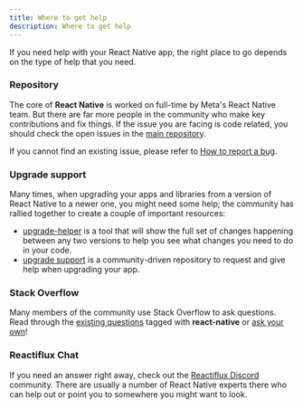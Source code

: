 ```yaml
---
title: Where to get help
description: Where to get help
---
```


If you need help with your React Native app, the right place to go depends on the type of help that you need.

### Repository

The core of **React Native** is worked on full-time by Meta's React Native team. But there are far more people in the community who make key contributions and fix things. If the issue you are facing is code related, you should check the open issues in the [main repository](https://github.com/facebook/react-native/issues).

If you cannot find an existing issue, please refer to [How to report a bug](/contributing/how-to-report-a-bug).

### Upgrade support

Many times, when upgrading your apps and libraries from a version of React Native to a newer one, you might need some help; the community has rallied together to create a couple of important resources:

- [upgrade-helper](https://react-native-community.github.io/upgrade-helper/) is a tool that will show the full set of changes happening between any two versions to help you see what changes you need to do in your code.
- [upgrade support](https://github.com/react-native-community/upgrade-support) is a community-driven repository to request and give help when upgrading your app.

### Stack Overflow

Many members of the community use Stack Overflow to ask questions. Read through the [existing questions](https://stackoverflow.com/questions/tagged/react-native?sort=frequent) tagged with **react-native** or [ask your own](https://stackoverflow.com/questions/ask?tags=react-native)!

### Reactiflux Chat

If you need an answer right away, check out the [Reactiflux Discord](https://discord.gg/JuTwWB8rsy) community. There are usually a number of React Native experts there who can help out or point you to somewhere you might want to look.